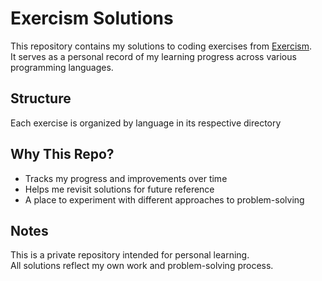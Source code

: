 # Exercism Solutions

This repository contains my solutions to coding exercises from [Exercism](https://exercism.org).  
It serves as a personal record of my learning progress across various programming languages.

## Structure

Each exercise is organized by language in its respective directory

## Why This Repo?

- Tracks my progress and improvements over time  
- Helps me revisit solutions for future reference  
- A place to experiment with different approaches to problem-solving  

## Notes

This is a private repository intended for personal learning.  
All solutions reflect my own work and problem-solving process.
